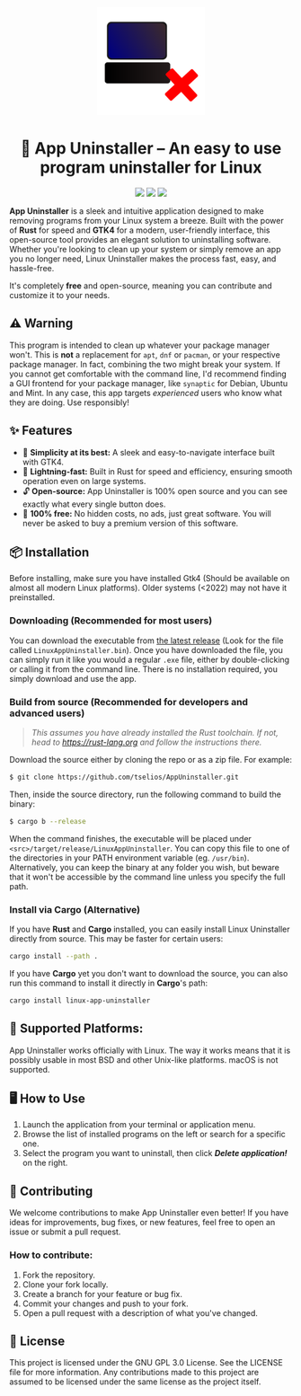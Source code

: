 <div align=center>
<img src="assets/appuninstaller.svg" width=192px>
<h1> 🚀 <b>App Uninstaller</b> – An easy to use program uninstaller for Linux</h1>

<img src="https://img.shields.io/badge/License-GPL-3.svg">
<img src="https://img.shields.io/badge/Made%20with-Rust-orange">
<img src="https://img.shields.io/badge/GTK-4.0-blue">
</div>

**App Uninstaller** is a sleek and intuitive application designed to make removing programs from your Linux system a breeze. Built with the power of **Rust** for speed and **GTK4** for a modern, user-friendly interface, this open-source tool provides an elegant solution to uninstalling software. Whether you're looking to clean up your system or simply remove an app you no longer need, Linux Uninstaller makes the process fast, easy, and hassle-free.

It's completely **free** and open-source, meaning you can contribute and customize it to your needs.

## ⚠️ Warning
This program is intended to clean up whatever your package manager won't. This is **not** a replacement for `apt`, `dnf` or `pacman`, or your respective package manager. In fact, combining the two might break your system. If you cannot get comfortable with the command line, I'd recommend finding a GUI frontend for your package manager, like `synaptic` for Debian, Ubuntu and Mint. In any case, this app targets *experienced* users who know what they are doing. Use responsibly!

## ✨ **Features**  

- 🌟 **Simplicity at its best:** A sleek and easy-to-navigate interface built with GTK4.
- 🚀 **Lightning-fast:** Built in Rust for speed and efficiency, ensuring smooth operation even on large systems.
- 🔓 **Open-source:** App Uninstaller is 100% open source and you can see exactly what every single button does.
- 💸 **100% free:** No hidden costs, no ads, just great software. You will never be asked to buy a premium version of this software.

## 📦 **Installation**  
Before installing, make sure you have installed Gtk4 (Should be available on almost all modern Linux platforms). Older systems (<2022) may not have it preinstalled.

### **Downloading** (Recommended for most users)
You can download the executable from [the latest release](https://github.com/tseli0s/AppUninstaller/releases/latest) (Look for the file called `LinuxAppUninstaller.bin`). Once you have downloaded the file, you can simply run it like you would a regular `.exe` file, either by double-clicking or calling it from the command line. There is no installation required, you simply download and use the app.

### **Build from source** (Recommended for developers and advanced users)
> *This assumes you have already installed the Rust toolchain. If not, head to https://rust-lang.org and follow the instructions there.*

Download the source either by cloning the repo or as a zip file. For example:
```sh
$ git clone https://github.com/tselios/AppUninstaller.git
```
Then, inside the source directory, run the following command to build the binary:
```sh
$ cargo b --release
```
When the command finishes, the executable will be placed under `<src>/target/release/LinuxAppUninstaller`. You can copy this file to one of the directories in your PATH environment variable (eg. `/usr/bin`). Alternatively, you can keep the binary at any folder you wish, but beware that it won't be accessible by the command line unless you specify the full path.

### **Install via Cargo** (Alternative)
If you have **Rust** and **Cargo** installed, you can easily install Linux Uninstaller directly from source. This may be faster for certain users:
```sh
cargo install --path .
```
If you have **Cargo** yet you don't want to download the source, you can also run this command to install it directly in **Cargo**'s path:
```sh
cargo install linux-app-uninstaller
```

## 💾 **Supported Platforms**:
App Uninstaller works officially with Linux. The way it works means that it is possibly usable in most BSD and other Unix-like platforms. macOS is not supported.

## 🖥️ How to Use
1. Launch the application from your terminal or application menu.
2. Browse the list of installed programs on the left or search for a specific one.
3. Select the program you want to uninstall, then click ***Delete application!*** on the right.

## 🤝 Contributing
We welcome contributions to make App Uninstaller even better! If you have ideas for improvements, bug fixes, or new features, feel free to open an issue or submit a pull request.

### **How to contribute:**
1. Fork the repository.
2. Clone your fork locally.
3. Create a branch for your feature or bug fix.
4. Commit your changes and push to your fork.
5. Open a pull request with a description of what you've changed.

## 📜 License

This project is licensed under the GNU GPL 3.0 License. See the LICENSE file for more information. Any contributions made to this project are assumed to be licensed under the same license as the project itself.
